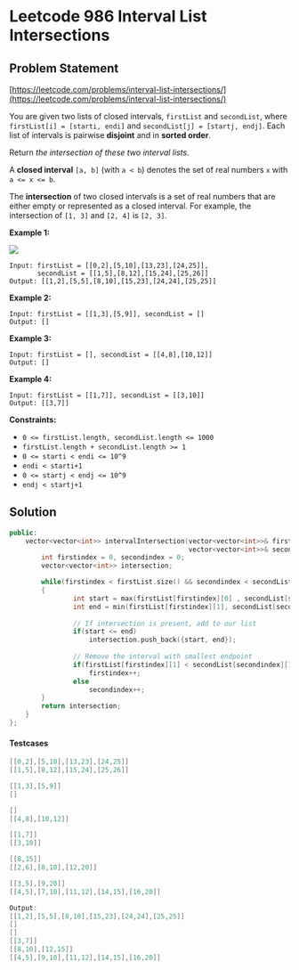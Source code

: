 # Leetcode 986 Interval List Intersections

## Problem Statement

[https://leetcode.com/problems/interval-list-intersections/](https://leetcode.com/problems/interval-list-intersections/)

You are given two lists of closed intervals, `firstList` and `secondList`, where `firstList[i] = [starti, endi]` and `secondList[j] = [startj, endj]`. Each list of intervals is pairwise **disjoint** and in **sorted order**.

Return _the intersection of these two interval lists_.

A **closed interval** `[a, b]` \(with `a < b`\) denotes the set of real numbers `x` with `a <= x <= b`.

The **intersection** of two closed intervals is a set of real numbers that are either empty or represented as a closed interval. For example, the intersection of `[1, 3]` and `[2, 4]` is `[2, 3]`.

**Example 1:** 

![](https://assets.leetcode.com/uploads/2019/01/30/interval1.png)

```text
Input: firstList = [[0,2],[5,10],[13,23],[24,25]], 
       secondList = [[1,5],[8,12],[15,24],[25,26]]
Output: [[1,2],[5,5],[8,10],[15,23],[24,24],[25,25]]
```

**Example 2:**

```text
Input: firstList = [[1,3],[5,9]], secondList = []
Output: []
```

**Example 3:**

```text
Input: firstList = [], secondList = [[4,8],[10,12]]
Output: []
```

**Example 4:**

```text
Input: firstList = [[1,7]], secondList = [[3,10]]
Output: [[3,7]]
```

**Constraints:**

* `0 <= firstList.length, secondList.length <= 1000`
* `firstList.length + secondList.length >= 1`
* `0 <= starti < endi <= 10^9`
* `endi < starti+1`
* `0 <= startj < endj <= 10^9`
* `endj < startj+1`

## Solution

```cpp
public:
    vector<vector<int>> intervalIntersection(vector<vector<int>>& firstList, 
                                             vector<vector<int>>& secondList) {
        int firstindex = 0, secondindex = 0;
        vector<vector<int>> intersection;

        while(firstindex < firstList.size() && secondindex < secondList.size())
        {
                int start = max(firstList[firstindex][0] , secondList[secondindex][0]);
                int end = min(firstList[firstindex][1], secondList[secondindex][1]);
                
                // If intersection is present, add to our list
                if(start <= end)
                    intersection.push_back({start, end});
                
                // Remove the interval with smallest endpoint
                if(firstList[firstindex][1] < secondList[secondindex][1])
                    firstindex++;
                else
                    secondindex++;
        }
        return intersection;
    }
};
```

#### Testcases

```cpp
[[0,2],[5,10],[13,23],[24,25]]
[[1,5],[8,12],[15,24],[25,26]]

[[1,3],[5,9]]
[]

[]
[[4,8],[10,12]]

[[1,7]]
[[3,10]]

[[8,15]]
[[2,6],[8,10],[12,20]]

[[3,5],[9,20]]
[[4,5],[7,10],[11,12],[14,15],[16,20]]

Output:
[[1,2],[5,5],[8,10],[15,23],[24,24],[25,25]]
[]
[]
[[3,7]]
[[8,10],[12,15]]
[[4,5],[9,10],[11,12],[14,15],[16,20]]

```

